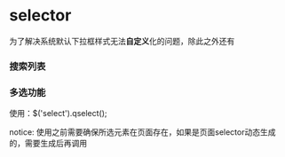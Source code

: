 # selector
为了解决系统默认下拉框样式无法**自定义**化的问题，除此之外还有

### 搜索列表

### 多选功能

使用：$('select').qselect();

notice: 使用之前需要确保所选元素在页面存在，如果是页面selector动态生成的，需要生成后再调用
